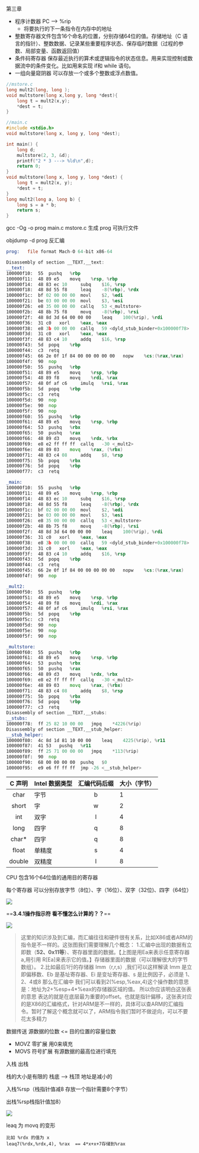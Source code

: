 第三章

- 程序计数器 PC  -->  %rip
  - 将要执行的下一条指令在内存中的地址
- 整数寄存器文件包含16个命名的位置，分别存储64位的值。存储地址（C 语言的指针）、整数数据、记录某些重要程序状态、保存临时数据（过程的参数、局部变量、函数返回值）
- 条件码寄存器  保存最近执行的算术或逻辑指令的状态信息。用来实现控制或数据流中的条件变化。比如用来实现 if和 while 语句。
- 一组向量窥阴器  可以存放一个或多个整数或浮点数值。

```c
//mstore.c
long mult2(long, long );
void multstore(long x,long y, long *dest){
    long t = mult2(x,y);
    *dest = t;
}
```

```c
//main.c
#include <stdio.h>
void multstore(long x, long y, long *dest);

int main() {
    long d;
    multstore(2, 3, &d);
    printf("2 * 3 ---> %ld\n",d);
    return 0;
}
void multstore(long x, long y, long *dest) {
    long t = mult2(x, y);
    *dest = t;
}
long mult2(long a, long b) {
    long s = a * b;
    return s;
}
```

gcc -Og -o prog main.c mstore.c  生成 prog 可执行文件

 objdump -d prog  反汇编

```asm
prog:	file format Mach-O 64-bit x86-64

Disassembly of section __TEXT,__text:
__text:
100000f10:	55 	pushq	%rbp
100000f11:	48 89 e5 	movq	%rsp, %rbp
100000f14:	48 83 ec 10 	subq	$16, %rsp
100000f18:	48 8d 55 f8 	leaq	-8(%rbp), %rdx
100000f1c:	bf 02 00 00 00 	movl	$2, %edi
100000f21:	be 03 00 00 00 	movl	$3, %esi
100000f26:	e8 35 00 00 00 	callq	53 <_multstore>
100000f2b:	48 8b 75 f8 	movq	-8(%rbp), %rsi
100000f2f:	48 8d 3d 64 00 00 00 	leaq	100(%rip), %rdi
100000f36:	31 c0 	xorl	%eax, %eax
100000f38:	e8 3b 00 00 00 	callq	59 <dyld_stub_binder+0x100000f78>
100000f3d:	31 c0 	xorl	%eax, %eax
100000f3f:	48 83 c4 10 	addq	$16, %rsp
100000f43:	5d 	popq	%rbp
100000f44:	c3 	retq
100000f45:	66 2e 0f 1f 84 00 00 00 00 00 	nopw	%cs:(%rax,%rax)
100000f4f:	90 	nop
100000f50:	55 	pushq	%rbp
100000f51:	48 89 e5 	movq	%rsp, %rbp
100000f54:	48 89 f8 	movq	%rdi, %rax
100000f57:	48 0f af c6 	imulq	%rsi, %rax
100000f5b:	5d 	popq	%rbp
100000f5c:	c3 	retq
100000f5d:	90 	nop
100000f5e:	90 	nop
100000f5f:	90 	nop
100000f60:	55 	pushq	%rbp
100000f61:	48 89 e5 	movq	%rsp, %rbp
100000f64:	53 	pushq	%rbx
100000f65:	50 	pushq	%rax
100000f66:	48 89 d3 	movq	%rdx, %rbx
100000f69:	e8 e2 ff ff ff 	callq	-30 <_mult2>
100000f6e:	48 89 03 	movq	%rax, (%rbx)
100000f71:	48 83 c4 08 	addq	$8, %rsp
100000f75:	5b 	popq	%rbx
100000f76:	5d 	popq	%rbp
100000f77:	c3 	retq

_main:
100000f10:	55 	pushq	%rbp
100000f11:	48 89 e5 	movq	%rsp, %rbp
100000f14:	48 83 ec 10 	subq	$16, %rsp
100000f18:	48 8d 55 f8 	leaq	-8(%rbp), %rdx
100000f1c:	bf 02 00 00 00 	movl	$2, %edi
100000f21:	be 03 00 00 00 	movl	$3, %esi
100000f26:	e8 35 00 00 00 	callq	53 <_multstore>
100000f2b:	48 8b 75 f8 	movq	-8(%rbp), %rsi
100000f2f:	48 8d 3d 64 00 00 00 	leaq	100(%rip), %rdi
100000f36:	31 c0 	xorl	%eax, %eax
100000f38:	e8 3b 00 00 00 	callq	59 <dyld_stub_binder+0x100000f78>
100000f3d:	31 c0 	xorl	%eax, %eax
100000f3f:	48 83 c4 10 	addq	$16, %rsp
100000f43:	5d 	popq	%rbp
100000f44:	c3 	retq
100000f45:	66 2e 0f 1f 84 00 00 00 00 00 	nopw	%cs:(%rax,%rax)
100000f4f:	90 	nop

_mult2:
100000f50:	55 	pushq	%rbp
100000f51:	48 89 e5 	movq	%rsp, %rbp
100000f54:	48 89 f8 	movq	%rdi, %rax
100000f57:	48 0f af c6 	imulq	%rsi, %rax
100000f5b:	5d 	popq	%rbp
100000f5c:	c3 	retq
100000f5d:	90 	nop
100000f5e:	90 	nop
100000f5f:	90 	nop

_multstore:
100000f60:	55 	pushq	%rbp
100000f61:	48 89 e5 	movq	%rsp, %rbp
100000f64:	53 	pushq	%rbx
100000f65:	50 	pushq	%rax
100000f66:	48 89 d3 	movq	%rdx, %rbx
100000f69:	e8 e2 ff ff ff 	callq	-30 <_mult2>
100000f6e:	48 89 03 	movq	%rax, (%rbx)
100000f71:	48 83 c4 08 	addq	$8, %rsp
100000f75:	5b 	popq	%rbx
100000f76:	5d 	popq	%rbp
100000f77:	c3 	retq
Disassembly of section __TEXT,__stubs:
__stubs:
100000f78:	ff 25 82 10 00 00 	jmpq	*4226(%rip)
Disassembly of section __TEXT,__stub_helper:
__stub_helper:
100000f80:	4c 8d 1d 81 10 00 00 	leaq	4225(%rip), %r11
100000f87:	41 53 	pushq	%r11
100000f89:	ff 25 71 00 00 00 	jmpq	*113(%rip)
100000f8f:	90 	nop
100000f90:	68 00 00 00 00 	pushq	$0
100000f95:	e9 e6 ff ff ff 	jmp	-26 <__stub_helper>
```

| C 声明 | Intel 数据类型 | 汇编代码后缀 | 大小（字节） |
| :----: | -------------- | :----------: | ------------ |
|  char  | 字节           |      b       | 1            |
| short  | 字             |      w       | 2            |
|  int   | 双字           |      l       | 4            |
|  long  | 四字           |      q       | 8            |
| char*  | 四字           |      q       | 8            |
| float  | 单精度         |      s       | 4            |
| double | 双精度         |      l       | 8            |

CPU 包含16个64位值的通用目的寄存器

每个寄存器 可以分别存放字节（8位）、字（16位）、双字（32位)、四字（64位）  

![](img/%E5%9B%BE3-2.png)

==**3.4.1操作指示符  看不懂怎么计算的？？**==

![](img/%E5%9B%BE3-3.png)

> 这里的知识涉及到汇编，而汇编往往和硬件很有关系，比如X86或者ARM的指令是不一样的。这张图我们需要理解几个概念：  1.汇编中出现的数据有立即数（**$52、$0x11等**）、寄存器里面的数据。【上图是用Ea来表示任意寄存器a,用引用 R[Ea]来表示它的值。】存储器里面的数据（可以理解很大的字节数组）。  2.比如最后1行的存储器 Imm（r,r,s）,我们可以这样解读  Imm 是立即偏移数、Eb 是基址寄存器、Ei 是变址寄存器、s 是比例因子，必须是 1、2、4或8  那么在汇编中 我们可以看到2(%esp,%eax,4)这个操作数的意思是：地址为2+%esp+4*%eax的存储器区域的值。 所以你应该明白这张表的意思 表达的就是在底层最为重要的offset。也就是指针偏移，这张表对应的是X86的汇编格式，针对ARM是不一样的，具体可以查ARM的汇编指令。暂时了解这个概念就可以了，ARM指令我们暂时不做逆向，可以不要花太多精力

数据传送  源数据的位数 <= 目的位置的容量位数

- MOVZ 零扩展  用0来填充
- MOVS 符号扩展  有源数据的最高位进行填充

入栈 出栈

栈的大小是有限的   栈底 --> 栈顶 地址是减小的

入栈%rsp（栈指针值减8  存放一个指针需要8个字节）

出栈%rsp栈指针值加8）

![](img/%E5%9B%BE3-10.png)



leaq  为 movq 的变形

```
比如 %rdx 的值为 x
leaq7(%rdx,%rdx,4), %rax  == 4*x+x+7存储到%rax
```





























